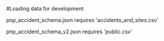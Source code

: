 #Loading data for development

pnp_accident_schema.json requires 'accidents_and_sites.csv'

pnp_accident_schema_v2.json requires 'public.csv'


